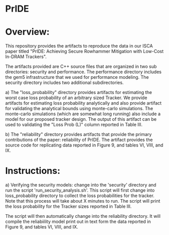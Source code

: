 # PrIDE

Overview:
=========

This repository provides the artifacts to reproduce the data in our
ISCA paper titled "PrIDE: Achieving Secure Rowhammer Mitigation with
Low-Cost In-DRAM Trackers".

The artifacts provided are C++ source files that are organized in two
sub directories: security and performance. The performance directory
includes the gem5 infrastructure that we used for performance
modeling. The security directory includes two additional
subdirectories.

a) The "loss_probability" directory provides artifacts for estimating
  the worst case loss probability of an arbitrary sized Tracker. We
  provide artifacts for estimating loss probability analytically and
  also provide artifact for validating the analytical bounds using
  monte-carlo simulations. The monte-carlo simulations (which are
  somewhat long running) also include a model for our proposed tracker
  design. The output of this artifact can be used to validating the
  "Loss Prob (L)" column reported in Table III.

b) The "reliability" directory provides artifacts that provide the
   primary contributions of the paper: reliability of PrIDE. The
   artifact provides the source code for replicating data reported in
   Figure 9, and tables VI, VIII, and IX.


Instructions:
=============

a) Verifying the security models: change into the 'security' directory
   and run the script 'run_security_analysis.sh'. This script will
   first change into loss_probability directory to collect the loss
   probabilities for the tracker. Note that this process will take
   about X minutes to run. The script will print the loss probability
   for the Tracker sizes reported in Table III.

   The script will then automatically change into the reliability
   directory. It will compile the reliabiility model print out in text
   form the data reported in Figure 9, and tables VI, VIII, and IX.
